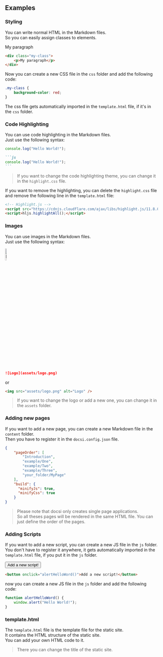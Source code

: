 ## Examples

### Styling

You can write normal HTML in the Markdown files. <br/>
So you can easily assign classes to elements. <br/>

<div class="my-class">
    <p>My paragraph</p>
</div>

```html
<div class="my-class">
    <p>My paragraph</p>
</div>
```

Now you can create a new CSS file in the `css` folder and add the following code:

```css
.my-class {
    background-color: red;
}
```

The css file gets automatically imported in the `template.html` file, if it's in the `css` folder. <br/>

### Code Highlighting

You can use code highlighting in the Markdown files. <br/>
Just use the following syntax:

```js
console.log("Hello World!");
```

````markdown
```js
console.log("Hello World!");
```
````

> If you want to change the code highlighting theme, you can change it in the `highlight.css` file. <br/>

If you want to remove the highlighting, you can delete the `highlight.css` file and remove the following line in the `template.html` file:

```html
<!-- Highlight.js -->
<script src="https://cdnjs.cloudflare.com/ajax/libs/highlight.js/11.8.0/highlight.min.js"></script>
<script>hljs.highlightAll();</script>
```

### Images

You can use images in the Markdown files. <br/>
Just use the following syntax:

<img src="assets/logo.png" alt="Logo" style="width: 10%; height: 10%;" />

````markdown
![Logo](assets/logo.png)
````

or

```html
<img src="assets/logo.png" alt="Logo" />
```

> If you want to change the logo or add a new one, you can change it in the `assets` folder. <br/>

### Adding new pages

If you want to add a new page, you can create a new Markdown file in the `content` folder. <br/>
Then you have to register it in the `docsi.config.json` file. <br/>

```json
{
    "pageOrder": [
        "Introduction",
        "example/One",
        "example/Two",
        "example/Three",
        "your_folder/MyPage"
    ],
    "build": {
      "minifyJs": true,
      "minifyCss": true
    }
}
```

> Please note that docsi only creates single page applications. <br/>
> So all theses pages will be rendered in the same HTML file. You can just define the order of the pages. <br/>

### Adding Scripts

If you want to add a new script, you can create a new JS file in the `js` folder. <br/>
You don't have to register it anywhere, it gets automatically imported in the `template.html` file, if you put it in the `js` folder. <br/>

<button onclick="alertHelloWord()">Add a new script!</button>

```html
<button onclick="alertHelloWord()">Add a new script!</button>
```

now you can create a new JS file in the `js` folder and add the following code:

```js
function alertHelloWord() {
    window.alert("Hello World!");
}
```

### template.html

The `template.html` file is the template file for the static site. <br/>
It contains the HTML structure of the static site. <br/>
You can add your own HTML code to it. <br/>

> There you can change the title of the static site. <br/>

